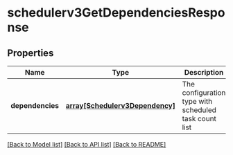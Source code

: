 # schedulerv3GetDependenciesResponse

## Properties
Name | Type | Description | Notes
------------ | ------------- | ------------- | -------------
**dependencies** | [**array[Schedulerv3Dependency]**](Schedulerv3Dependency.md) | The configuration type with scheduled task count list | [optional] [default to null]

[[Back to Model list]](../README.md#documentation-for-models) [[Back to API list]](../README.md#documentation-for-api-endpoints) [[Back to README]](../README.md)



